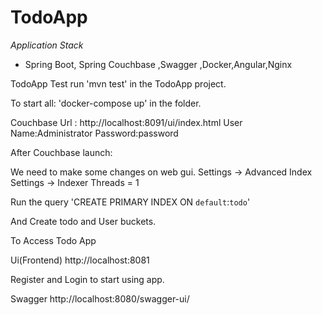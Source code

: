 # TodoApp

*Application Stack*
- Spring Boot, Spring Couchbase ,Swagger ,Docker,Angular,Nginx

TodoApp Test 
run 'mvn test' in the TodoApp project.

To start all:
'docker-compose up' in the folder.

Couchbase 
Url : http://localhost:8091/ui/index.html
User Name:Administrator
Password:password

After Couchbase launch:

We need to make some changes on web gui.
Settings -> Advanced Index Settings ->  Indexer Threads = 1

Run the query 'CREATE PRIMARY INDEX ON `default`:`todo`'
  
And  Create todo and User buckets.

To Access Todo App


Ui(Frontend)
http://localhost:8081

Register and Login to start using app.

Swagger
http://localhost:8080/swagger-ui/
